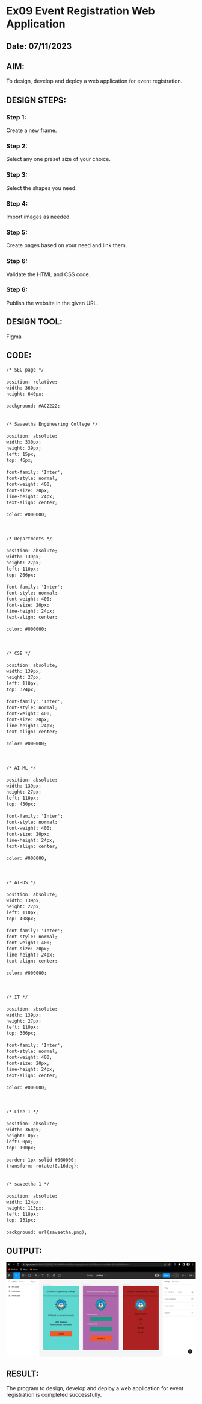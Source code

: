# Ex09 Event Registration Web Application
## Date: 07/11/2023

## AIM:
To design, develop and deploy a web application for event registration.

## DESIGN STEPS:

### Step 1:
Create a new frame.

### Step 2:
Select any one preset size of your choice.

### Step 3:
Select the shapes you need.

### Step 4:
Import images as needed.

### Step 5:
Create pages based on your need and link them.

### Step 6:

Validate the HTML and CSS code.

### Step 6:

Publish the website in the given URL.

## DESIGN TOOL:
Figma

## CODE:
```
/* SEC page */

position: relative;
width: 360px;
height: 640px;

background: #AC2222;


/* Saveetha Engineering College */

position: absolute;
width: 330px;
height: 39px;
left: 15px;
top: 46px;

font-family: 'Inter';
font-style: normal;
font-weight: 400;
font-size: 20px;
line-height: 24px;
text-align: center;

color: #000000;



/* Departments */

position: absolute;
width: 139px;
height: 27px;
left: 110px;
top: 266px;

font-family: 'Inter';
font-style: normal;
font-weight: 400;
font-size: 20px;
line-height: 24px;
text-align: center;

color: #000000;



/* CSE */

position: absolute;
width: 139px;
height: 27px;
left: 110px;
top: 324px;

font-family: 'Inter';
font-style: normal;
font-weight: 400;
font-size: 20px;
line-height: 24px;
text-align: center;

color: #000000;



/* AI-ML */

position: absolute;
width: 139px;
height: 27px;
left: 110px;
top: 450px;

font-family: 'Inter';
font-style: normal;
font-weight: 400;
font-size: 20px;
line-height: 24px;
text-align: center;

color: #000000;



/* AI-DS */

position: absolute;
width: 139px;
height: 27px;
left: 110px;
top: 408px;

font-family: 'Inter';
font-style: normal;
font-weight: 400;
font-size: 20px;
line-height: 24px;
text-align: center;

color: #000000;



/* IT */

position: absolute;
width: 139px;
height: 27px;
left: 110px;
top: 366px;

font-family: 'Inter';
font-style: normal;
font-weight: 400;
font-size: 20px;
line-height: 24px;
text-align: center;

color: #000000;



/* Line 1 */

position: absolute;
width: 360px;
height: 0px;
left: 0px;
top: 100px;

border: 1px solid #000000;
transform: rotate(0.16deg);


/* saveetha 1 */

position: absolute;
width: 124px;
height: 113px;
left: 118px;
top: 131px;

background: url(saveetha.png);
```

## OUTPUT:

![Alt text](<Screenshot 2023-11-14 081621.png>)

## RESULT:
The program to design, develop and deploy a web application for event registration is completed successfully.
